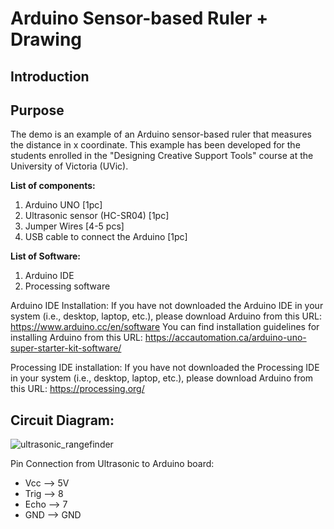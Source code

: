 # Arduino Sensor-based Ruler + Drawing

## Introduction

## Purpose
The demo is an example of an Arduino sensor-based ruler that measures the distance in x coordinate. This example has been developed for the students enrolled in the "Designing Creative Support Tools" course at the University of Victoria (UVic). 

**List of components:**
  1. Arduino UNO [1pc]
  2. Ultrasonic sensor (HC-SR04) [1pc] 
  3. Jumper Wires [4-5 pcs]
  4. USB cable to connect the Arduino [1pc]

**List of Software:**
  1. Arduino IDE
  2. Processing software 

Arduino IDE Installation:
If you have not downloaded the Arduino IDE in your system (i.e., desktop, laptop, etc.), please download Arduino from this URL: https://www.arduino.cc/en/software
You can find installation guidelines for installing Arduino from this URL: https://accautomation.ca/arduino-uno-super-starter-kit-software/ 

Processing IDE installation:
If you have not downloaded the Processing IDE in your system (i.e., desktop, laptop, etc.), please download Arduino from this URL: https://processing.org/ 

## Circuit Diagram:
![ultrasonic_rangefinder](https://user-images.githubusercontent.com/33431336/150657086-0bb6eb36-8e4a-4807-b661-8ed338c0eb21.png)

Pin Connection from Ultrasonic to Arduino board:
  - Vcc --> 5V
  - Trig --> 8
  - Echo --> 7
  - GND --> GND


